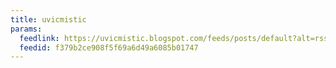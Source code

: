 ```yaml
---
title: uvicmistic
params:
  feedlink: https://uvicmistic.blogspot.com/feeds/posts/default?alt=rss
  feedid: f379b2ce908f5f69a6d49a6085b01747
---
```

